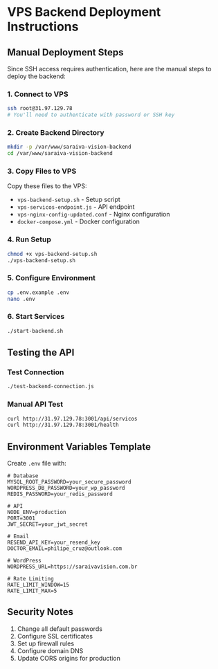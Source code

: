 # VPS Backend Deployment Instructions

## Manual Deployment Steps

Since SSH access requires authentication, here are the manual steps to deploy the backend:

### 1. Connect to VPS
```bash
ssh root@31.97.129.78
# You'll need to authenticate with password or SSH key
```

### 2. Create Backend Directory
```bash
mkdir -p /var/www/saraiva-vision-backend
cd /var/www/saraiva-vision-backend
```

### 3. Copy Files to VPS
Copy these files to the VPS:
- `vps-backend-setup.sh` - Setup script
- `vps-servicos-endpoint.js` - API endpoint
- `vps-nginx-config-updated.conf` - Nginx configuration
- `docker-compose.yml` - Docker configuration

### 4. Run Setup
```bash
chmod +x vps-backend-setup.sh
./vps-backend-setup.sh
```

### 5. Configure Environment
```bash
cp .env.example .env
nano .env
```

### 6. Start Services
```bash
./start-backend.sh
```

## Testing the API

### Test Connection
```bash
./test-backend-connection.js
```

### Manual API Test
```bash
curl http://31.97.129.78:3001/api/servicos
curl http://31.97.129.78:3001/health
```

## Environment Variables Template

Create `.env` file with:
```env
# Database
MYSQL_ROOT_PASSWORD=your_secure_password
WORDPRESS_DB_PASSWORD=your_wp_password
REDIS_PASSWORD=your_redis_password

# API
NODE_ENV=production
PORT=3001
JWT_SECRET=your_jwt_secret

# Email
RESEND_API_KEY=your_resend_key
DOCTOR_EMAIL=philipe_cruz@outlook.com

# WordPress
WORDPRESS_URL=https://saraivavision.com.br

# Rate Limiting
RATE_LIMIT_WINDOW=15
RATE_LIMIT_MAX=5
```

## Security Notes

1. Change all default passwords
2. Configure SSL certificates
3. Set up firewall rules
4. Configure domain DNS
5. Update CORS origins for production